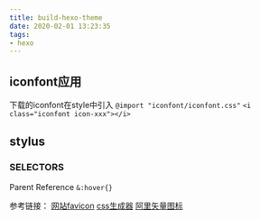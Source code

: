 ```yaml
---
title: build-hexo-theme
date: 2020-02-01 13:23:35
tags: 
- hexo
---
```


## iconfont应用
下载的iconfont在style中引入
`@import "iconfont/iconfont.css"`
`<i class="iconfont icon-xxx"></i>`
## stylus
### SELECTORS
Parent Reference `&:hover{}`


参考链接：
[网站favicon](https://favicon.io/)
[css生成器](https://cssgenerator.org/)
[阿里矢量图标](https://www.iconfont.cn/)